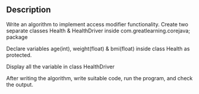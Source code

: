## Description
Write an algorithm to implement access modifier functionality. 
Create two separate classes Health & HealthDriver inside  com.greatlearning.corejava; package 

Declare variables age(int), weight(float) & bmi(float) inside class Health as protected.

Display all the variable in class HealthDriver

 

After writing the algorithm, write suitable code, run the program, and check the output.